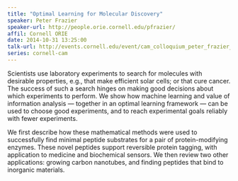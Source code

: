 ```yaml
---
title: "Optimal Learning for Molecular Discovery"
speaker: Peter Frazier 
speaker-url: http://people.orie.cornell.edu/pfrazier/
affil: Cornell ORIE
date: 2014-10-31 13:25:00
talk-url: http://events.cornell.edu/event/cam_colloquium_peter_frazier_cornell_orie_-_optimal_learning_for_molecular_discovery
series: cornell-cam
---
```


Scientists use laboratory experiments to search for molecules with desirable
properties, e.g., that make efficient solar cells; or that cure cancer. The
success of such a search hinges on making good decisions about which
experiments to perform. We show how machine learning and value of information
analysis — together in an optimal learning framework — can be used to choose
good experiments, and to reach experimental goals reliably with fewer
experiments.

We first describe how these mathematical methods were used to successfully find
minimal peptide substrates for a pair of protein-modifying enzymes. These novel
peptides support reversible protein tagging, with application to medicine and
biochemical sensors. We then review two other applications: growing carbon
nanotubes, and finding peptides that bind to inorganic materials.

